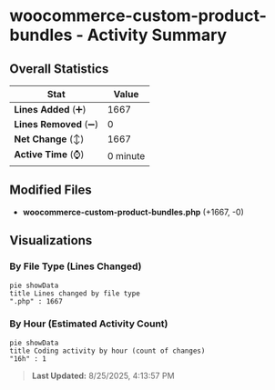 # woocommerce-custom-product-bundles - Activity Summary 

## Overall Statistics

| Stat                   | Value                                                             |
| ---------------------- | ----------------------------------------------------------------- |
| **Lines Added** (➕)   | 1667                                          |
| **Lines Removed** (➖) | 0                                        |
| **Net Change** (↕)    | 1667                |
| **Active Time** (⌚)   | 0 minute |


## Modified Files
- **woocommerce-custom-product-bundles.php** (+1667, -0)

## Visualizations

### By File Type (Lines Changed)

```mermaid
pie showData
title Lines changed by file type
".php" : 1667
```

### By Hour (Estimated Activity Count)

```mermaid
pie showData
title Coding activity by hour (count of changes)
"16h" : 1
```


> **Last Updated:** 8/25/2025, 4:13:57 PM
